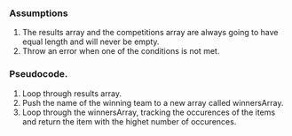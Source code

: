### Assumptions
1. The results array and the competitions array are always going to have equal length and will never be empty.
2. Throw an error when one of the conditions is not met.

### Pseudocode.

1. Loop through results array.
2. Push the name of the winning team to a new array called winnersArray.
3. Loop through the winnersArray, tracking the occurences of the items and return the item with the highet number of occurences.
